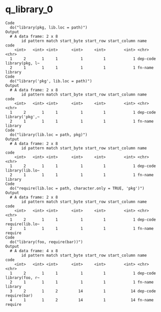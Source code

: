 # q_library_0

    Code
      do("library(pkg, lib.loc = path)")
    Output
      # A data frame: 2 x 8
           id pattern match start_byte start_row start_column name     code           
        <int>   <int> <int>      <int>     <int>        <int> <chr>    <chr>          
      1     2       1     1          1         1            1 dep-code library(pkg, l~
      2     1       1     1          1         1            1 fn-name  library        
    Code
      do("library('pkg', lib.loc = path)")
    Output
      # A data frame: 2 x 8
           id pattern match start_byte start_row start_column name     code           
        <int>   <int> <int>      <int>     <int>        <int> <chr>    <chr>          
      1     2       1     1          1         1            1 dep-code library('pkg',~
      2     1       1     1          1         1            1 fn-name  library        
    Code
      do("library(lib.loc = path, pkg)")
    Output
      # A data frame: 2 x 8
           id pattern match start_byte start_row start_column name     code           
        <int>   <int> <int>      <int>     <int>        <int> <chr>    <chr>          
      1     2       1     1          1         1            1 dep-code library(lib.lo~
      2     1       1     1          1         1            1 fn-name  library        
    Code
      do("require(lib.loc = path, character.only = TRUE, 'pkg')")
    Output
      # A data frame: 2 x 8
           id pattern match start_byte start_row start_column name     code           
        <int>   <int> <int>      <int>     <int>        <int> <chr>    <chr>          
      1     2       1     1          1         1            1 dep-code require(lib.lo~
      2     1       1     1          1         1            1 fn-name  require        
    Code
      do("library(foo, require(bar))")
    Output
      # A data frame: 4 x 8
           id pattern match start_byte start_row start_column name     code           
        <int>   <int> <int>      <int>     <int>        <int> <chr>    <chr>          
      1     2       1     1          1         1            1 dep-code library(foo, r~
      2     1       1     1          1         1            1 fn-name  library        
      3     2       1     2         14         1           14 dep-code require(bar)   
      4     1       1     2         14         1           14 fn-name  require        

